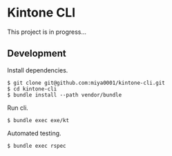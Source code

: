 # Kintone CLI

This project is in progress...

## Development

Install dependencies.

```
$ git clone git@github.com:miya0001/kintone-cli.git
$ cd kintone-cli
$ bundle install --path vendor/bundle
```

Run cli.

```
$ bundle exec exe/kt
```

Automated testing.

```
$ bundle exec rspec
```
